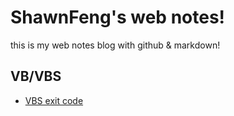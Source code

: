 # ShawnFeng's web notes!
this is my web notes blog with github & markdown!

## VB/VBS
* [VBS exit code](VBS_exit_code.md)
